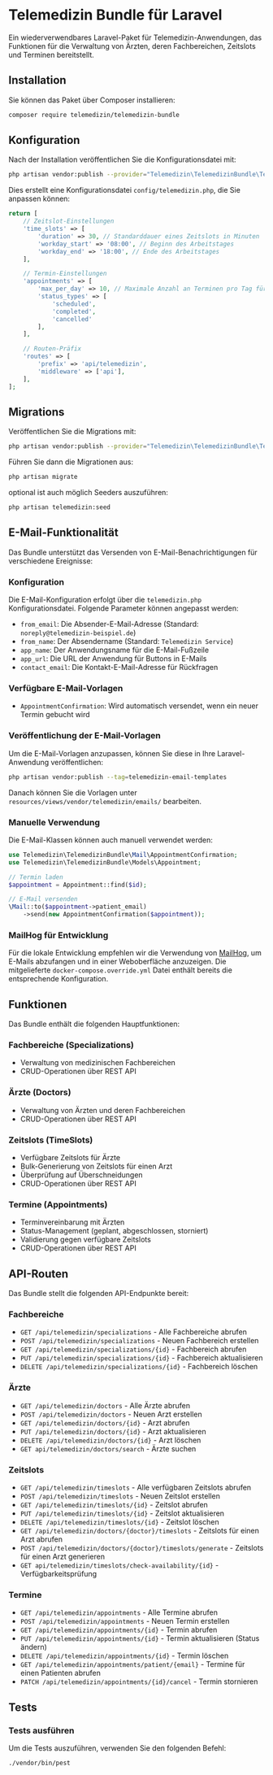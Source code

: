 # Telemedizin Bundle für Laravel

Ein wiederverwendbares Laravel-Paket für Telemedizin-Anwendungen, das Funktionen für die Verwaltung von Ärzten, deren Fachbereichen, Zeitslots und Terminen bereitstellt.




## Installation

Sie können das Paket über Composer installieren:

```bash
composer require telemedizin/telemedizin-bundle
```

## Konfiguration

Nach der Installation veröffentlichen Sie die Konfigurationsdatei mit:

```bash
php artisan vendor:publish --provider="Telemedizin\TelemedizinBundle\TelemedizinServiceProvider" --tag="telemedizin-config"
```

Dies erstellt eine Konfigurationsdatei `config/telemedizin.php`, die Sie anpassen können:

```php
return [
    // Zeitslot-Einstellungen
    'time_slots' => [
        'duration' => 30, // Standarddauer eines Zeitslots in Minuten
        'workday_start' => '08:00', // Beginn des Arbeitstages
        'workday_end' => '18:00', // Ende des Arbeitstages
    ],

    // Termin-Einstellungen
    'appointments' => [
        'max_per_day' => 10, // Maximale Anzahl an Terminen pro Tag für einen Arzt
        'status_types' => [
            'scheduled',
            'completed',
            'cancelled'
        ],
    ],

    // Routen-Präfix
    'routes' => [
        'prefix' => 'api/telemedizin',
        'middleware' => ['api'],
    ],
];
```

## Migrations

Veröffentlichen Sie die Migrations mit:

```bash
php artisan vendor:publish --provider="Telemedizin\TelemedizinBundle\TelemedizinServiceProvider" --tag="telemedizin-migrations"
```

Führen Sie dann die Migrationen aus:

```bash
php artisan migrate
```

optional ist auch möglich Seeders auszuführen:

```bash
php artisan telemedizin:seed
```

## E-Mail-Funktionalität

Das Bundle unterstützt das Versenden von E-Mail-Benachrichtigungen für verschiedene Ereignisse:

### Konfiguration

Die E-Mail-Konfiguration erfolgt über die `telemedizin.php` Konfigurationsdatei. Folgende Parameter können angepasst werden:

- `from_email`: Die Absender-E-Mail-Adresse (Standard: `noreply@telemedizin-beispiel.de`)
- `from_name`: Der Absendername (Standard: `Telemedizin Service`)
- `app_name`: Der Anwendungsname für die E-Mail-Fußzeile
- `app_url`: Die URL der Anwendung für Buttons in E-Mails
- `contact_email`: Die Kontakt-E-Mail-Adresse für Rückfragen

### Verfügbare E-Mail-Vorlagen

- `AppointmentConfirmation`: Wird automatisch versendet, wenn ein neuer Termin gebucht wird

### Veröffentlichung der E-Mail-Vorlagen

Um die E-Mail-Vorlagen anzupassen, können Sie diese in Ihre Laravel-Anwendung veröffentlichen:

```bash
php artisan vendor:publish --tag=telemedizin-email-templates
```

Danach können Sie die Vorlagen unter `resources/views/vendor/telemedizin/emails/` bearbeiten.

### Manuelle Verwendung

Die E-Mail-Klassen können auch manuell verwendet werden:

```php
use Telemedizin\TelemedizinBundle\Mail\AppointmentConfirmation;
use Telemedizin\TelemedizinBundle\Models\Appointment;

// Termin laden
$appointment = Appointment::find($id);

// E-Mail versenden
\Mail::to($appointment->patient_email)
    ->send(new AppointmentConfirmation($appointment));
```

### MailHog für Entwicklung

Für die lokale Entwicklung empfehlen wir die Verwendung von [MailHog](https://github.com/mailhog/MailHog), um E-Mails abzufangen und in einer Weboberfläche anzuzeigen. Die mitgelieferte `docker-compose.override.yml` Datei enthält bereits die entsprechende Konfiguration.

## Funktionen

Das Bundle enthält die folgenden Hauptfunktionen:

### Fachbereiche (Specializations)

- Verwaltung von medizinischen Fachbereichen
- CRUD-Operationen über REST API

### Ärzte (Doctors)

- Verwaltung von Ärzten und deren Fachbereichen
- CRUD-Operationen über REST API

### Zeitslots (TimeSlots)

- Verfügbare Zeitslots für Ärzte
- Bulk-Generierung von Zeitslots für einen Arzt
- Überprüfung auf Überschneidungen
- CRUD-Operationen über REST API

### Termine (Appointments)

- Terminvereinbarung mit Ärzten
- Status-Management (geplant, abgeschlossen, storniert)
- Validierung gegen verfügbare Zeitslots
- CRUD-Operationen über REST API

## API-Routen

Das Bundle stellt die folgenden API-Endpunkte bereit:

### Fachbereiche

- `GET /api/telemedizin/specializations` - Alle Fachbereiche abrufen
- `POST /api/telemedizin/specializations` - Neuen Fachbereich erstellen
- `GET /api/telemedizin/specializations/{id}` - Fachbereich abrufen
- `PUT /api/telemedizin/specializations/{id}` - Fachbereich aktualisieren
- `DELETE /api/telemedizin/specializations/{id}` - Fachbereich löschen

### Ärzte

- `GET /api/telemedizin/doctors` - Alle Ärzte abrufen
- `POST /api/telemedizin/doctors` - Neuen Arzt erstellen
- `GET /api/telemedizin/doctors/{id}` - Arzt abrufen
- `PUT /api/telemedizin/doctors/{id}` - Arzt aktualisieren
- `DELETE /api/telemedizin/doctors/{id}` - Arzt löschen
- `GET api/telemedizin/doctors/search` - Ärzte suchen

### Zeitslots

- `GET /api/telemedizin/timeslots` - Alle verfügbaren Zeitslots abrufen
- `POST /api/telemedizin/timeslots` - Neuen Zeitslot erstellen
- `GET /api/telemedizin/timeslots/{id}` - Zeitslot abrufen
- `PUT /api/telemedizin/timeslots/{id}` - Zeitslot aktualisieren
- `DELETE /api/telemedizin/timeslots/{id}` - Zeitslot löschen
- `GET /api/telemedizin/doctors/{doctor}/timeslots` - Zeitslots für einen Arzt abrufen
- `POST /api/telemedizin/doctors/{doctor}/timeslots/generate` - Zeitslots für einen Arzt generieren
- `GET api/telemedizin/timeslots/check-availability/{id}` - Verfügbarkeitsprüfung

### Termine

- `GET /api/telemedizin/appointments` - Alle Termine abrufen
- `POST /api/telemedizin/appointments` - Neuen Termin erstellen
- `GET /api/telemedizin/appointments/{id}` - Termin abrufen
- `PUT /api/telemedizin/appointments/{id}` - Termin aktualisieren (Status ändern)
- `DELETE /api/telemedizin/appointments/{id}` - Termin löschen
- `GET /api/telemedizin/appointments/patient/{email}` - Termine für einen Patienten abrufen
- `PATCH /api/telemedizin/appointments/{id}/cancel` - Termin stornieren


## Tests

### Tests ausführen

Um die Tests auszuführen, verwenden Sie den folgenden Befehl:

```bash
./vendor/bin/pest
```
